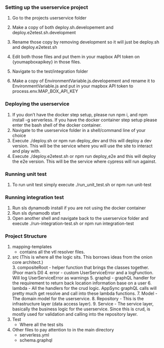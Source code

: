 ### Setting up the userservice project

1. Go to the projects userservice folder

2. Make a copy of both deploy.sh.developement and deploy.e2etest.sh.development 

3. Rename those copy by removing development so it will just be deploy.sh and deploy.e2etest.sh

4. Edit both those files and put them in your mapbox API token on {youmapboxapikey} in those files.

5. Navigate to the test/integration folder

6. Make a copy of EnvironmentVariable.js.developement and rename it to EnvironmentVariable.js and put in your mapbox API token to process.env.MAP_BOX_API_KEY

   

### Deploying the userservice

1. If you don’t have the docker step setup, please run npm i, and npm install -g serverless. If you have the docker container step setup please enter the bash shell of the docker container.
2. Navigate to the userservice folder in a shell/command line of your choice
3. Execute ./deploy.sh or npm run deploy_dev and this will deploy a dev version. This will be the service where you will use the site to interact and play with.
4. Execute ./deploy.e2etest.sh or npm run deploy_e2e and this will deploy the e2e version. This will be the service where cypress will run against.



### Running unit test

1. To run unit test simply execute ./run_unit_test.sh or npm run unit-test



### Running integration test

1. Run sls dynamodb install if you are not using the docker container
2. Run sls dynamodb start
3. Open another shell and navigate back to the userservice folder and execute ./run-integration-test.sh or npm run integration-test



### Project Structure

1. mapping-templates
   - contains all the vtl resolver files.
2. src (This is where all the logic sits. This borrows ideas from the onion core architect.)   
    3. compositeRoot
        - helper function that brings the classes together. (Poor man’s DI)
    4. error
        - custom UserServiceError and a logFunction. Will log UserServiceError as warnings
    5. graphql
        -  graphQL handler for the requirement to return back location information base on a user
    6. lambda
        - All the handlers for the crud logic. AppSync graphQL calls will pretty much get resolve and call into these lambda functions.
    7. Model
        - The domain model for the userservice. 
    8. Repository
        -  This is the infrastructure layer (data access layer). 
    9. Service
        -  The service layer, basically the business logic for the userservice. Since this is crud, is mostly used for validation and calling into the repository layer.
10. Test
    - Where all the test sits
11. Other files to pay attention to in the main directory
    - serverless.yml
    - schema.graphql

